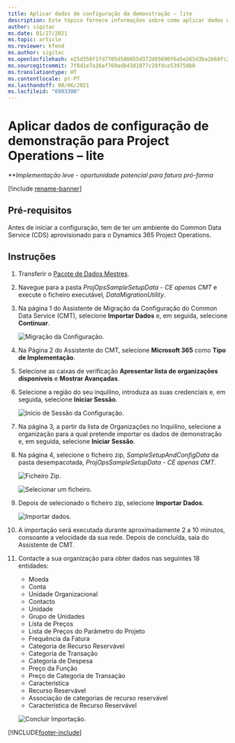 ```yaml
---
title: Aplicar dados de configuração da demonstração – lite
description: Este tópico fornece informações sobre como aplicar dados de configuração da demonstração para o Project Operations.
author: sigitac
ms.date: 01/27/2021
ms.topic: article
ms.reviewer: kfend
ms.author: sigitac
ms.openlocfilehash: e25d358f1fd7705d580855d372d85690f6a5e265d3ba2b60fc26742bf3edc86f
ms.sourcegitcommit: 7f8d1e7a16af769adb43d1877c28fdce53975db8
ms.translationtype: HT
ms.contentlocale: pt-PT
ms.lasthandoff: 08/06/2021
ms.locfileid: "6993300"
---
```

# <a name="apply-demo-setup-and-configuration-data-for-project-operations---lite"></a>Aplicar dados de configuração de demonstração para Project Operations – lite 

_**Implementação leve - oportunidade potencial para fatura pró-forma_

[!include [rename-banner](~/includes/cc-data-platform-banner.md)]

## <a name="prerequisites"></a>Pré-requisitos

Antes de iniciar a configuração, tem de ter um ambiente do Common Data Service (CDS) aprovisionado para o Dynamics 365 Project Operations.


## <a name="instructions"></a>Instruções

1. Transferir o [Pacote de Dados Mestres](https://download.microsoft.com/download/3/4/1/341bf279-a64f-4baa-af31-ce624859b518/ProjOpsSampleSetupData-%20CE%20only.zip). 
2. Navegue para a pasta *ProjOpsSampleSetupData - CE apenas CMT* e execute o ficheiro executável, *DataMigrationUtility*.
3. Na página 1 do Assistente de Migração da Configuração do Common Data Service (CMT), selecione **Importar Dados** e, em seguida, selecione **Continuar**.

    ![Migração da Configuração.](./media/1ConfigurationMigration.png)

4. Na Página 2 do Assistente do CMT, selecione **Microsoft 365** como **Tipo de Implementação**.
5. Selecione as caixas de verificação **Apresentar lista de organizações disponíveis** e **Mostrar Avançadas**.
6. Selecione a região do seu inquilino, introduza as suas credenciais e, em seguida, selecione **Iniciar Sessão**.

   ![Início de Sessão da Configuração.](./media/2ConfigurationSignin.png)

7. Na página 3, a partir da lista de Organizações no Inquilino, selecione a organização para a qual pretende importar os dados de demonstração e, em seguida, selecione **Iniciar Sessão**.
8. Na página 4, selecione o ficheiro zip, *SampleSetupAndConfigData* da pasta desempacotada, *ProjOpsSampleSetupData - CE apenas CMT*.

   ![Ficheiro Zip.](./media/3ZipFile.png)

   ![Selecionar um ficheiro.](./media/4SelectAFile.png)

9. Depois de selecionado o ficheiro zip, selecione **Importar Dados**.

   ![Importar dados.](./media/5ImportData.png)

10. A importação será executada durante aproximadamente 2 a 10 minutos, consoante a velocidade da sua rede. Depois de concluída, saia do Assistente de CMT. 
11. Contacte a sua organização para obter dados nas seguintes 18 entidades:

    -   Moeda
    -   Conta
    -   Unidade Organizacional
    -   Contacto
    -   Unidade
    -   Grupo de Unidades
    -   Lista de Preços
    -   Lista de Preços do Parâmetro do Projeto 
    -   Frequência da Fatura
    -   Categoria de Recurso Reservável
    -   Categoria de Transação
    -   Categoria de Despesa
    -   Preço da Função
    -   Preço de Categoria de Transação
    -   Característica
    -   Recurso Reservável
    -   Associação de categorias de recurso reservável
    -   Característica de Recurso Reservável

    ![Concluir Importação.](./media/6CompleteImport.png)


[!INCLUDE[footer-include](../includes/footer-banner.md)]
